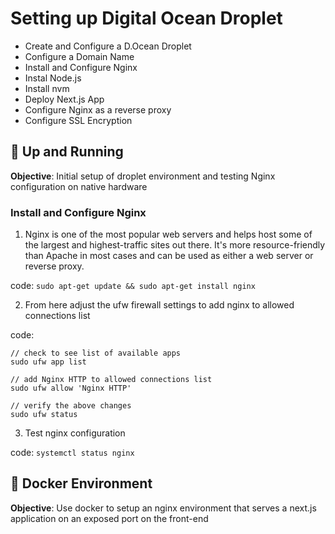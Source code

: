 # Setting up Digital Ocean Droplet 
* Create and Configure a D.Ocean Droplet 
* Configure a Domain Name
* Install and Configure Nginx 
* Instal Node.js 
* Install nvm 
* Deploy Next.js App
* Configure Nginx as a reverse proxy 
* Configure SSL Encryption 

## 👟 Up and Running 
**Objective**: Initial setup of droplet environment and testing Nginx configuration on native hardware 

### Install and Configure Nginx 
1. Nginx is one of the most popular web servers and helps host some of the largest and highest-traffic sites out there. It's more resource-friendly than Apache in most cases and can be used as either a web server or reverse proxy.

code: `sudo apt-get update && sudo apt-get install nginx`

2. From here adjust the ufw firewall settings to add nginx to allowed connections list 

code:  
```
// check to see list of available apps
sudo ufw app list

// add Nginx HTTP to allowed connections list 
sudo ufw allow 'Nginx HTTP'

// verify the above changes
sudo ufw status
```

3. Test nginx configuration 

code: `systemctl status nginx`

## 🐳 Docker Environment 
**Objective**:  Use docker to setup an nginx environment that serves a next.js application on an exposed port on the front-end 
